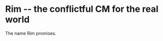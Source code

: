 Rim -- the conflictful CM for the real world
============================================

The name Rim promises.
